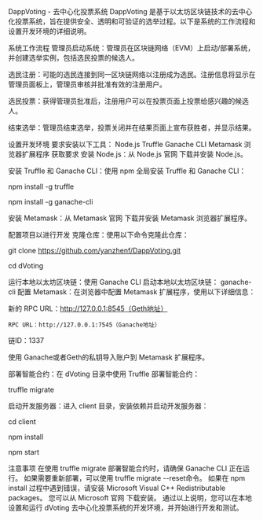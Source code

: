 DappVoting - 去中心化投票系统
DappVoting 是基于以太坊区块链技术的去中心化投票系统，旨在提供安全、透明和可验证的选举过程。以下是系统的工作流程和设置开发环境的详细说明。

系统工作流程
管理员启动系统：管理员在区块链网络（EVM）上启动/部署系统，并创建选举实例，包括选民投票的候选人。

选民注册：可能的选民连接到同一区块链网络以注册成为选民。注册信息将显示在管理员面板上，管理员审核并批准有效的注册用户。

选民投票：获得管理员批准后，注册用户可以在投票页面上投票给感兴趣的候选人。

结束选举：管理员结束选举，投票关闭并在结果页面上宣布获胜者，并显示结果。


设置开发环境
要求安装以下工具：
Node.js
Truffle
Ganache CLI
Metamask 浏览器扩展程序
获取要求
安装 Node.js：从 Node.js 官网 下载并安装 Node.js。

安装 Truffle 和 Ganache CLI：使用 npm 全局安装 Truffle 和 Ganache CLI：

npm install -g truffle

npm install -g ganache-cli

安装 Metamask：从 Metamask 官网 下载并安装 Metamask 浏览器扩展程序。

配置项目以进行开发
克隆仓库：使用以下命令克隆此仓库：

git clone https://github.com/yanzhenf/DappVoting.git

cd dVoting

运行本地以太坊区块链：使用 Ganache CLI 启动本地以太坊区块链：
ganache-cli
配置 Metamask：在浏览器中配置 Metamask 扩展程序，使用以下详细信息：

新的 RPC URL：http://127.0.0.1:8545（Geth地址）

    RPC URL：http://127.0.0.1:7545（Ganache地址）
    
链ID：1337

使用 Ganache或者Geth的私钥导入账户到 Metamask 扩展程序。

部署智能合约：在 dVoting 目录中使用 Truffle 部署智能合约：

truffle migrate

启动开发服务器：进入 client 目录，安装依赖并启动开发服务器：

cd client

npm install

npm start

注意事项
在使用 truffle migrate 部署智能合约时，请确保 Ganache CLI 正在运行。
如果需要重新部署，可以使用  truffle migrate --reset命令。
如果在 npm install 过程中遇到错误，请安装 Microsoft Visual C++ Redistributable packages。
您可以从 Microsoft 官网 下载安装。
通过以上说明，您可以在本地设置和运行 dVoting 去中心化投票系统的开发环境，并开始进行开发和测试。
